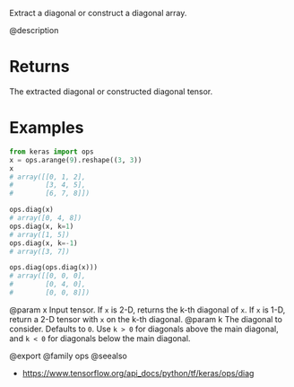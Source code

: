 Extract a diagonal or construct a diagonal array.

@description

# Returns
The extracted diagonal or constructed diagonal tensor.

# Examples
```python
from keras import ops
x = ops.arange(9).reshape((3, 3))
x
# array([[0, 1, 2],
#        [3, 4, 5],
#        [6, 7, 8]])
```

```python
ops.diag(x)
# array([0, 4, 8])
ops.diag(x, k=1)
# array([1, 5])
ops.diag(x, k=-1)
# array([3, 7])
```

```python
ops.diag(ops.diag(x)))
# array([[0, 0, 0],
#        [0, 4, 0],
#        [0, 0, 8]])
```

@param x Input tensor. If `x` is 2-D, returns the k-th diagonal of `x`.
    If `x` is 1-D, return a 2-D tensor with `x` on the k-th diagonal.
@param k The diagonal to consider. Defaults to `0`. Use `k > 0` for diagonals
    above the main diagonal, and `k < 0` for diagonals below
    the main diagonal.

@export
@family ops
@seealso
+ <https://www.tensorflow.org/api_docs/python/tf/keras/ops/diag>
